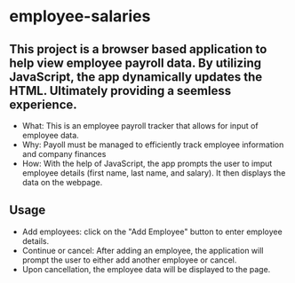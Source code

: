 # employee-salaries

<!-- Description -->
## This project is a browser based application to help view employee payroll data. By utilizing JavaScript, the app dynamically updates the HTML. Ultimately providing a seemless experience. 

<!-- The what, why, and how -->
- What: This is an employee payroll tracker that allows for input of employee data.
- Why: Payoll must be managed to efficiently track employee information and company finances 
- How: With the help of JavaScript, the app prompts the user to imput employee details (first name, last name, and salary). It then displays the data on the webpage. 

<!-- Usage -->
## Usage 

- Add employees: click on the "Add Employee" button to enter employee details.
- Continue or cancel: After adding an employee, the application will prompt the user to either add another employee or cancel.
- Upon cancellation, the employee data will be displayed to the page. 